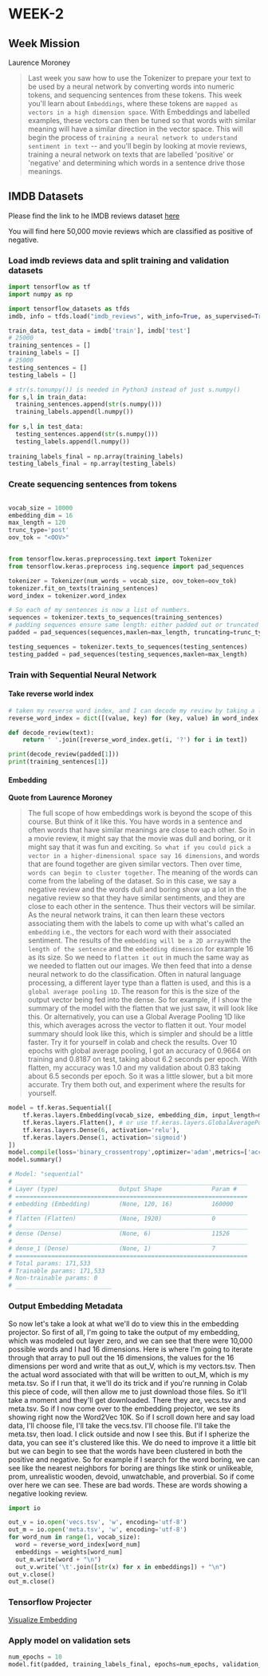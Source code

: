 # WEEK-2

## Week Mission
Laurence Moroney
> Last week you saw how to use the Tokenizer to prepare your text to be used by a neural network by converting words into numeric tokens, and sequencing sentences from these tokens. This week you'll learn about `Embeddings`, where these tokens are `mapped as vectors in a high dimension space`. With Embeddings and labelled examples, these vectors can then be tuned so that words with similar meaning will have a similar direction in the vector space. This will begin the process of `training a neural network to understand sentiment in text` -- and you'll begin by looking at movie reviews, training a neural network on texts that are labelled 'positive' or 'negative' and determining which words in a sentence drive those meanings.
> 
## IMDB Datasets

Please find the link to he IMDB reviews dataset [here](http://ai.stanford.edu/~amaas/data/sentiment/)

You will find here 50,000 movie reviews which are classified as positive of negative.


### Load imdb reviews data and split training and validation datasets
```python
import tensorflow as tf
import numpy as np

import tensorflow_datasets as tfds
imdb, info = tfds.load("imdb_reviews", with_info=True, as_supervised=True)

train_data, test_data = imdb['train'], imdb['test']
# 25000
training_sentences = []
training_labels = []
# 25000
testing_sentences = []
testing_labels = []

# str(s.tonumpy()) is needed in Python3 instead of just s.numpy()
for s,l in train_data:
  training_sentences.append(str(s.numpy()))
  training_labels.append(l.numpy())
  
for s,l in test_data:
  testing_sentences.append(str(s.numpy()))
  testing_labels.append(l.numpy())
  
training_labels_final = np.array(training_labels)
testing_labels_final = np.array(testing_labels)

```

### Create sequencing sentences from tokens
```python

vocab_size = 10000
embedding_dim = 16
max_length = 120
trunc_type='post'
oov_tok = "<OOV>"


from tensorflow.keras.preprocessing.text import Tokenizer
from tensorflow.keras.preprocess ing.sequence import pad_sequences

tokenizer = Tokenizer(num_words = vocab_size, oov_token=oov_tok)
tokenizer.fit_on_texts(training_sentences)
word_index = tokenizer.word_index

# So each of my sentences is now a list of numbers.
sequences = tokenizer.texts_to_sequences(training_sentences)
# padding sequences ensure same length: either padded out or truncated to suit
padded = pad_sequences(sequences,maxlen=max_length, truncating=trunc_type)

testing_sequences = tokenizer.texts_to_sequences(testing_sentences)
testing_padded = pad_sequences(testing_sequences,maxlen=max_length)
```
### Train with Sequential Neural Network 

#### Take reverse world index
```python
# taken my reverse word index, and I can decode my review by taking a look at # the numbers in that review and reversing that into a word.
reverse_word_index = dict([(value, key) for (key, value) in word_index.items()])

def decode_review(text):
    return ' '.join([reverse_word_index.get(i, '?') for i in text])

print(decode_review(padded[1]))
print(training_sentences[1])
```

#### Embedding 
**Quote from Laurence Moroney**
>The full scope of how embeddings work is beyond the scope of this course. But think of it like this. You have words in a sentence and often words that have similar meanings are close to each other. So in a movie review, it might say that the movie was dull and boring, or it might say that it was fun and exciting. `So what if you could pick a vector in a higher-dimensional space say 16 dimensions`, and words that are found together are given similar vectors. Then over time, `words can begin to cluster together`. The meaning of the words can come from the labeling of the dataset. So in this case, we say a negative review and the words dull and boring show up a lot in the negative review so that they have similar sentiments, and they are close to each other in the sentence. Thus their vectors will be similar. As the neural network trains, it can then learn these vectors associating them with the labels to come up with what's called an `embedding` i.e., the vectors for each word with their associated sentiment. The results of the `embedding will be a 2D array`with the `length of the sentence` and the `embedding dimension` for example 16 as its size. So we need to `flatten it out` in much the same way as we needed to flatten out our images. We then feed that into a dense neural network to do the classification. Often in natural language processing, a different layer type than a flatten is used, and this is a `global average pooling 1D`. The reason for this is the size of the output vector being fed into the dense. So for example, if I show the summary of the model with the flatten that we just saw, it will look like this. Or alternatively, you can use a Global Average Pooling 1D like this, which averages across the vector to flatten it out. Your model summary should look like this, which is simpler and should be a little faster. Try it for yourself in colab and check the results. Over 10 epochs with global average pooling, I got an accuracy of 0.9664 on training and 0.8187 on test, taking about 6.2 seconds per epoch. With flatten, my accuracy was 1.0 and my validation about 0.83 taking about 6.5 seconds per epoch. So it was a little slower, but a bit more accurate. Try them both out, and experiment where the results for yourself.

```python
model = tf.keras.Sequential([
    tf.keras.layers.Embedding(vocab_size, embedding_dim, input_length=max_length),
    tf.keras.layers.Flatten(), # or use tf.keras.layers.GlobalAveragePooling1D(),
    tf.keras.layers.Dense(6, activation='relu'),
    tf.keras.layers.Dense(1, activation='sigmoid')
])
model.compile(loss='binary_crossentropy',optimizer='adam',metrics=['accuracy'])
model.summary()

# Model: "sequential"
# _________________________________________________________________
# Layer (type)                 Output Shape              Param #   
# =================================================================
# embedding (Embedding)        (None, 120, 16)           160000    
# _________________________________________________________________
# flatten (Flatten)            (None, 1920)              0         
# _________________________________________________________________
# dense (Dense)                (None, 6)                 11526     
# _________________________________________________________________
# dense_1 (Dense)              (None, 1)                 7         
# =================================================================
# Total params: 171,533
# Trainable params: 171,533
# Non-trainable params: 0
# ___________________________
```
### Output Embedding Metadata
So now let's take a look at what we'll do to view this in the embedding projector. So first of all, I'm going to take the output of my embedding, which was modeled out layer zero, and we can see that there were 10,000 possible words and I had 16 dimensions. Here is where I'm going to iterate through that array to pull out the 16 dimensions, the values for the 16 dimensions per word and write that as out_V, which is my vectors.tsv. Then the actual word associated with that will be written to out_M, which is my meta.tsv. So if I run that, it we'll do its trick and if you're running in Colab this piece of code, will then allow me to just download those files. So it'll take a moment and they'll get downloaded. There they are, vecs.tsv and meta.tsv. So if I now come over to the embedding projector, we see its showing right now the Word2Vec 10K. So if I scroll down here and say load data, I'll choose file, I'll take the vecs.tsv. I'll choose file. I'll take the meta.tsv, then load. I click outside and now I see this. But if I spherize the data, you can see it's clustered like this. We do need to improve it a little bit but we can begin to see that the words have been clustered in both the positive and negative. So for example if I search for the word boring, we can see like the nearest neighbors for boring are things like stink or unlikeable, prom, unrealistic wooden, devoid, unwatchable, and proverbial. So if come over here we can see. These are bad words. These are words showing a negative looking review.
```python
import io

out_v = io.open('vecs.tsv', 'w', encoding='utf-8')
out_m = io.open('meta.tsv', 'w', encoding='utf-8')
for word_num in range(1, vocab_size):
  word = reverse_word_index[word_num]
  embeddings = weights[word_num]
  out_m.write(word + "\n")
  out_v.write('\t'.join([str(x) for x in embeddings]) + "\n")
out_v.close()
out_m.close()
```
### Tensorflow Projecter 
[Visualize Embedding](https://projector.tensorflow.org)

### Apply model on validation sets
```python
num_epochs = 10
model.fit(padded, training_labels_final, epochs=num_epochs, validation_data=(testing_padded, testing_labels_final))
```